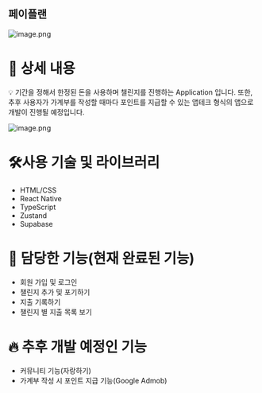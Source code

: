 ## 페이플랜
![image.png](https://prod-files-secure.s3.us-west-2.amazonaws.com/c82ba3c7-8cae-4fda-9d08-f09124fb046b/ba16bab2-10ae-46d0-9adb-85e55501593c/image.png)

# 📖 상세 내용

<aside>
💡 기간을 정해서 한정된 돈을 사용하며 챌린지를 진행하는 Application 입니다. 
또한, 추후 사용자가 가계부를 작성할 때마다 포인트를 지급할 수 있는 앱테크 형식의 앱으로 개발이 진행될 예정입니다.

</aside>

![image.png](https://prod-files-secure.s3.us-west-2.amazonaws.com/c82ba3c7-8cae-4fda-9d08-f09124fb046b/4d12a499-78c6-4af8-90c1-b7631b108e51/image.png)

# 🛠️사용 기술 및 라이브러리

- HTML/CSS
- React Native
- TypeScript
- Zustand
- Supabase

# 🐣 담당한 기능(현재 완료된 기능)

- 회원 가입 및 로그인
- 챌린지 추가 및 포기하기
- 지출 기록하기
- 챌린지 별 지출 목록 보기

# 🔥 추후 개발 예정인 기능

- 커뮤니티 기능(자랑하기)
- 가계부 작성 시 포인트 지급 기능(Google Admob)
